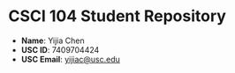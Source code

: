 # CSCI 104 Student Repository

- **Name**: Yijia Chen
- **USC ID**: 7409704424
- **USC Email**: yijiac@usc.edu
